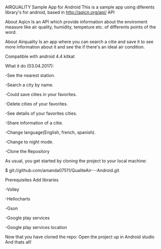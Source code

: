 AIRQUALITY 
Sample App for Android
This is a sample app using diferents library's for android, based in http://aqicn.org/api/ API

About Aqicn
Is an API which provide information about the enviroment measure like air quality, humidity, tempeture etc. of differents points of the word.

About Airquality
Is an app where you can search a citie and save it to see more information about it and see the if there's an ideal air condition.

Compatible with android 4.4 kitkat

What it do (03.04.2017):

-See the nearest station.

-Search a city by name.

-Could save cities in your favorites.

-Delete cities of your favorites.

-See details of your favorites cities.

-Share information of a citie.

-Change language(English, french, spanish).

-Change to night mode.


-Clone the Repository

As usual, you get started by cloning the project to your local machine:

$ git://github.com/amanda07511/QualiteAir---Android.git

Prerequisites
Add libraries

-Volley

-Hellocharts

-Gson

-Google play services

-Google play services location


Now that you have cloned the repo:
Open the project up in Android studio
And thats all!
